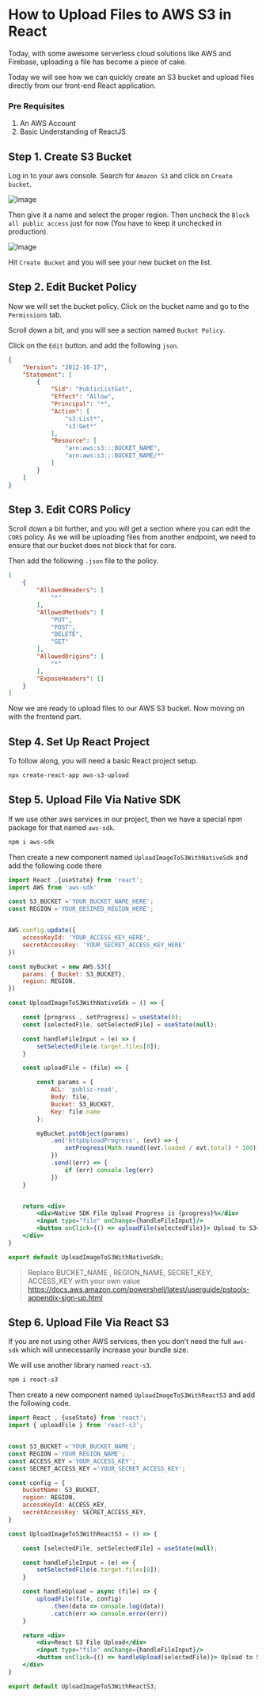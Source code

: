 # How to Upload Files to AWS S3 in React

Today, with some awesome serverless cloud solutions like AWS and Firebase, uploading a file has become a piece of cake.

Today we will see how we can quickly create an S3 bucket and upload files directly from our front-end React application.

### <b>Pre Requisites</b>
1. An AWS Account
2. Basic Understanding of ReactJS

## Step 1. Create S3 Bucket
Log in to your aws console. Search for `Amazon S3` and click on `Create bucket`.

![Image](./readme-resource/1.webp "Create Bucket Screen")

Then give it a name and select the proper region. Then uncheck the `Block all public access` just for now (You have to keep it unchecked in production).

![Image](./readme-resource/2.webp "Block all public access screen")

Hit `Create Bucket` and you will see your new bucket on the list.

## Step 2. Edit Bucket Policy

Now we will set the bucket policy. Click on the bucket name and go to the `Permissions` tab.

Scroll down a bit, and you will see a section named `Bucket Policy`.

Click on the `Edit` button. and add the following `json`.

```json
{
    "Version": "2012-10-17",
    "Statement": [
        {
            "Sid": "PublicListGet",
            "Effect": "Allow",
            "Principal": "*",
            "Action": [
                "s3:List*",
                "s3:Get*"
            ],
            "Resource": [
                "arn:aws:s3:::BUCKET_NAME",
                "arn:aws:s3:::BUCKET_NAME/*"
            ]
        }
    ]
}
```

## Step 3. Edit CORS Policy

Scroll down a bit further, and you will get a section where you can edit the `CORS` policy. As we will be uploading files from another endpoint, we need to ensure that our bucket does not block that for cors.

Then add the following `.json` file to the policy.

```json
[
    {
        "AllowedHeaders": [
            "*"
        ],
        "AllowedMethods": [
            "PUT",
            "POST",
            "DELETE",
            "GET"
        ],
        "AllowedOrigins": [
            "*"
        ],
        "ExposeHeaders": []
    }
]
```

Now we are ready to upload files to our AWS S3 bucket. Now moving on with the frontend part.

## Step 4. Set Up React Project

To follow along, you will need a basic React project setup.

```bash
npx create-react-app aws-s3-upload
```

## Step 5. Upload File Via Native SDK

If we use other aws services in our project, then we have a special npm package for that named `aws-sdk`.

```bash
npm i aws-sdk
```

Then create a new component named `UploadImageToS3WithNativeSdk` and add the following code there

```jsx
import React ,{useState} from 'react';
import AWS from 'aws-sdk'

const S3_BUCKET ='YOUR_BUCKET_NAME_HERE';
const REGION ='YOUR_DESIRED_REGION_HERE';


AWS.config.update({
    accessKeyId: 'YOUR_ACCESS_KEY_HERE',
    secretAccessKey: 'YOUR_SECRET_ACCESS_KEY_HERE'
})

const myBucket = new AWS.S3({
    params: { Bucket: S3_BUCKET},
    region: REGION,
})

const UploadImageToS3WithNativeSdk = () => {

    const [progress , setProgress] = useState(0);
    const [selectedFile, setSelectedFile] = useState(null);

    const handleFileInput = (e) => {
        setSelectedFile(e.target.files[0]);
    }

    const uploadFile = (file) => {

        const params = {
            ACL: 'public-read',
            Body: file,
            Bucket: S3_BUCKET,
            Key: file.name
        };

        myBucket.putObject(params)
            .on('httpUploadProgress', (evt) => {
                setProgress(Math.round((evt.loaded / evt.total) * 100))
            })
            .send((err) => {
                if (err) console.log(err)
            })
    }


    return <div>
        <div>Native SDK File Upload Progress is {progress}%</div>
        <input type="file" onChange={handleFileInput}/>
        <button onClick={() => uploadFile(selectedFile)}> Upload to S3</button>
    </div>
}

export default UploadImageToS3WithNativeSdk;
```

> Replace BUCKET_NAME , REGION_NAME, SECRET_KEY, ACCESS_KEY with your own value
https://docs.aws.amazon.com/powershell/latest/userguide/pstools-appendix-sign-up.html

## Step 6. Upload File Via React S3

If you are not using other AWS services, then you don’t need the full `aws-sdk` which will unnecessarily increase your bundle size.

We will use another library named `react-s3`. 

```bash
npm i react-s3
```

Then create a new component named `UploadImageToS3WithReactS3` and add the following code.

```jsx
import React , {useState} from 'react';
import { uploadFile } from 'react-s3';


const S3_BUCKET ='YOUR_BUCKET_NAME';
const REGION ='YOUR_REGION_NAME';
const ACCESS_KEY ='YOUR_ACCESS_KEY';
const SECRET_ACCESS_KEY ='YOUR_SECRET_ACCESS_KEY';

const config = {
    bucketName: S3_BUCKET,
    region: REGION,
    accessKeyId: ACCESS_KEY,
    secretAccessKey: SECRET_ACCESS_KEY,
}

const UploadImageToS3WithReactS3 = () => {

    const [selectedFile, setSelectedFile] = useState(null);

    const handleFileInput = (e) => {
        setSelectedFile(e.target.files[0]);
    }

    const handleUpload = async (file) => {
        uploadFile(file, config)
            .then(data => console.log(data))
            .catch(err => console.error(err))
    }

    return <div>
        <div>React S3 File Upload</div>
        <input type="file" onChange={handleFileInput}/>
        <button onClick={() => handleUpload(selectedFile)}> Upload to S3</button>
    </div>
}

export default UploadImageToS3WithReactS3;
```
